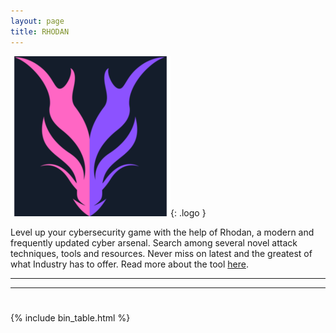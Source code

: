 ```yaml
---
layout: page
title: RHODAN
---
```


![logo](/assets/logo.png){: .logo }

Level up your cybersecurity game with the help of Rhodan, a modern and frequently updated cyber arsenal. Search among several novel attack techniques, tools and resources. Never miss on latest and the greatest of what Industry has to offer. Read more about the tool <a href="/about">here</a>.



---
---



<h1 align="center"> <script type='text/javascript' src='https://storage.ko-fi.com/cdn/widget/Widget_2.js'></script><script type='text/javascript'>kofiwidget2.init('Support Rhodan', '#af3de0', 'T6T2GZEF8');kofiwidget2.draw();</script>    </h1>
{% include bin_table.html %}
